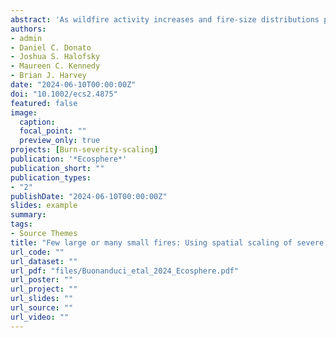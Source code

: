 ```yaml
---
abstract: 'As wildfire activity increases and fire-size distributions potentially shift in many forested regions worldwide, anticipating the spatial patterns of burn severity expected with future fire activity is critical for ecological understanding and informing management and policy. Because spatial patterns of burn severity are influenced by a complex mixture of drivers, they remain difficult to predict for any given burned landscape. At broader extents, however, spatial scaling relationships relating high-severity patch size and shape to overall fire size, when combined with scenarios regarding regional area burned and fire-size distributions, offer a means to anticipate the spatial configuration of burn severity in future fires. Here, leveraging a satellite burn severity dataset for 1,615 fire events occurring across the northwest United States (US) between 1985 and 2020, we present an approach for simulating expected patch-level burn severity patterns at the scale of a region or fire regime of interest. We demonstrate this approach in a historically climate-limited fire regime within the Pacific Northwest, US, where relatively infrequent but large and severe fires shape biomass-rich forests, and where fire potential is projected to increase as summer fire seasons become warmer and drier. We quantify how, for a given total burned area, the range of cumulative burn severity patterns is expected to vary with the size distributions of fire events. Our results illustrate how shifts in fire-size distributions towards larger fire events will lead to increasingly large high-severity burn patches with interior areas that are increasingly far from unburned seed sources following fire. In contrast, the same total area burned in more numerous but smaller fire events will result in qualitatively different cumulative patterns of burn severity, characterized by smaller high-severity patches and closer proximity to post-fire seed sources across burned landscapes. These results have important implications in forested regions, informing management actions ranging from pre-fire planning (e.g., fire response preparedness) to real-time decision-making (e.g., fire suppression versus managed wildfire use) and post-fire responses (e.g., replanting to restore tree cover and/or promoting early-seral habitat). The approach we present is generalizable and can be applied across regions and fire regimes to anticipate potential future fire effects.'
authors:
- admin
- Daniel C. Donato
- Joshua S. Halofsky
- Maureen C. Kennedy
- Brian J. Harvey
date: "2024-06-10T00:00:00Z"
doi: "10.1002/ecs2.4875"
featured: false
image: 
  caption: 
  focal_point: ""
  preview_only: true
projects: [Burn-severity-scaling]
publication: '*Ecosphere*'
publication_short: ""
publication_types:
- "2"
publishDate: "2024-06-10T00:00:00Z"
slides: example
summary: 
tags:
- Source Themes
title: "Few large or many small fires: Using spatial scaling of severe fire to quantify effects of fire-size distribution shifts"
url_code: ""
url_dataset: ""
url_pdf: "files/Buonanduci_etal_2024_Ecosphere.pdf"
url_poster: ""
url_project: ""
url_slides: ""
url_source: ""
url_video: ""
---
```



